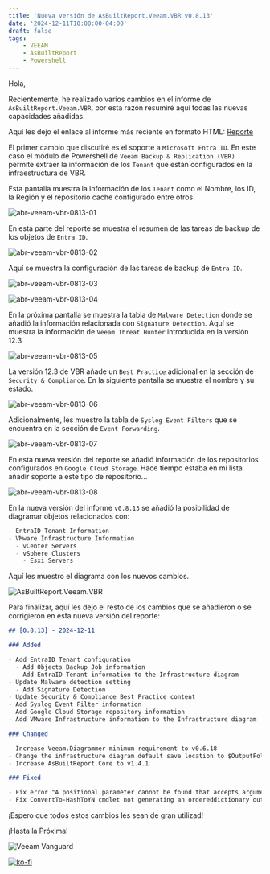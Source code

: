 ```yaml
---
title: 'Nueva versión de AsBuiltReport.Veeam.VBR v0.8.13'
date: '2024-12-11T10:00:00-04:00'
draft: false
tags:
    - VEEAM
    - AsBuiltReport
    - Powershell
---
```


Hola,

Recientemente, he realizado varios cambios en el informe de `AsBuiltReport.Veeam.VBR`, por esta razón resumiré aquí todas las nuevas capacidades añadidas.

Aquí les dejo el enlace al informe más reciente en formato HTML: [Reporte](https://htmlpreview.github.io/?https://raw.githubusercontent.com/AsBuiltReport/AsBuiltReport.Veeam.VBR/dev/Samples/Sample%20Veeam%20Backup%20%26%20Replication%20As%20Built%20Report.html)

El primer cambio que discutiré es el soporte a `Microsoft Entra ID`. En este caso el módulo de Powershell de `Veeam Backup & Replication (VBR)` permite extraer la información de los `Tenant` que están configurados en la infraestructura de VBR.

Esta pantalla muestra la información de los `Tenant` como el Nombre, los ID, la Región y el repositorio cache configurado entre otros.

![abr-veeam-vbr-0813-01](/img/2024/abr-veeam-vbr-0_8_13/abr-veeam-vbr-0813-01.webp)

En esta parte del reporte se muestra el resumen de las tareas de backup de los objetos de `Entra ID`.

![abr-veeam-vbr-0813-02](/img/2024/abr-veeam-vbr-0_8_13/abr-veeam-vbr-0813-02.webp)

Aquí se muestra la configuración de las tareas de backup de `Entra ID`.

![abr-veeam-vbr-0813-03](/img/2024/abr-veeam-vbr-0_8_13/abr-veeam-vbr-0813-03.webp)

![abr-veeam-vbr-0813-04](/img/2024/abr-veeam-vbr-0_8_13/abr-veeam-vbr-0813-04.webp)

En la próxima pantalla se muestra la tabla de `Malware Detection` donde se añadió la información relacionada con `Signature Detection`. Aquí se muestra la información de `Veeam Threat Hunter` introducida en la versión 12.3

![abr-veeam-vbr-0813-05](/img/2024/abr-veeam-vbr-0_8_13/abr-veeam-vbr-0813-05.webp)

La versión 12.3 de VBR añade un `Best Practice` adicional en la sección de `Security & Compliance`. En la siguiente pantalla se muestra el nombre y su estado.

![abr-veeam-vbr-0813-06](/img/2024/abr-veeam-vbr-0_8_13/abr-veeam-vbr-0813-06.webp)

Adicionalmente, les muestro la tabla de `Syslog Event Filters` que se encuentra en la sección de `Event Forwarding`.

![abr-veeam-vbr-0813-07](/img/2024/abr-veeam-vbr-0_8_13/abr-veeam-vbr-0813-07.webp)

En esta nueva versión del reporte se añadió información de los repositorios configurados en `Google Cloud Storage`. Hace tiempo estaba en mi lista añadir soporte a este tipo de repositorio...

![abr-veeam-vbr-0813-08](/img/2024/abr-veeam-vbr-0_8_13/abr-veeam-vbr-0813-08.webp)

En la nueva versión del informe `v0.8.13` se añadió la posibilidad de diagramar objetos relacionados con:

```markdown
- EntraID Tenant Information
- VMware Infrastructure Information
  - vCenter Servers
  - vSphere Clusters
    - Esxi Servers
```

Aquí les muestro el diagrama con los nuevos cambios.

![AsBuiltReport.Veeam.VBR](/img/2024/abr-veeam-vbr-0_8_13/AsBuiltReport.Veeam.VBR.webp)

Para finalizar, aquí les dejo el resto de los cambios que se añadieron o se corrigieron en esta nueva versión del reporte:

```markdown
## [0.8.13] - 2024-12-11

### Added 

- Add EntraID Tenant configuration
  - Add Objects Backup Job information
  - Add EntraID Tenant information to the Infrastructure diagram
- Update Malware detection setting
  - Add Signature Detection
- Update Security & Compliance Best Practice content
- Add Syslog Event Filter information
- Add Google Cloud Storage repository information
- Add VMware Infrastructure information to the Infrastructure diagram

### Changed

- Increase Veeam.Diagrammer minimum requirement to v0.6.18
- Change the infrastructure diagram default save location to $OutputFolderPath
- Increase AsBuiltReport.Core to v1.4.1

### Fixed

- Fix error "A positional parameter cannot be found that accepts argument '-'" at Get-AbrVbrConfigurationBackupSetting cmdlet
- Fix ConvertTo-HashToYN cmdlet not generating an ordereddictionary output
```

¡Espero que todos estos cambios les sean de gran utilizad!

¡Hasta la Próxima!

![Veeam Vanguard](/img/2024/abr-veeam-vbr-0_8_13/veeam_vanguard.webp#center)

[![ko-fi](https://ko-fi.com/img/githubbutton_sm.svg)](https://ko-fi.com/F1F8DEV80)
